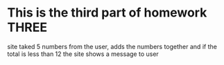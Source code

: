 # This is the third part of homework THREE
site taked 5 numbers from the user, adds the numbers together and if the total is less than 12 the site shows a message to user